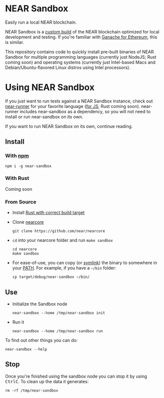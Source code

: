 # NEAR Sandbox

Easily run a local NEAR blockchain.

NEAR Sandbox is a [custom build](https://github.com/near/nearcore/blob/9f5e20b29f1a15a00fc50d6051b3b44bb6db60b6/Makefile#L67-L69) of the NEAR blockchain optimized for local development and testing. If you're familiar with [Ganache for Ethereum](https://www.trufflesuite.com/ganache), this is similar.

This repository contains code to quickly install pre-built binaries of NEAR Sandbox for multiple programming languages (currently just NodeJS; Rust coming soon) and operating systems (currently just Intel-based Macs and Debian/Ubuntu-flavored Linux distros using Intel processors).

# Using NEAR Sandbox

If you just want to run tests against a NEAR Sandbox instance, check out [near-runner](https://github.com/near/runner) for your favorite language ([for JS](https://github.com/near/runner-js); Rust coming soon). near-runner includes near-sandbox as a dependency, so you will not need to install or run near-sandbox on its own.

If you want to run NEAR Sandbox on its own, continue reading.

## Install

### With [npm](https://www.npmjs.com/)

    npm i -g near-sandbox

### With Rust

Coming soon

### From Source

* Install [Rust with correct build target](https://docs.near.org/docs/tutorials/contracts/intro-to-rust#3-step-rust-installation)

* Clone [nearcore](https://github.com/near/nearcore)

      git clone https://github.com/near/nearcore

* `cd` into your nearcore folder and run `make sandbox`

      cd nearcore
      make sandbox

* For ease-of-use, you can copy (or [symlink](https://kb.iu.edu/d/abbe)) the binary to somewhere in your [PATH](https://www.cloudsavvyit.com/1933/what-is-the-unix-path-and-how-do-you-add-programs-to-it/). For example, if you have a `~/bin` folder:

      cp target/debug/near-sandbox ~/bin/

## Use

* Initialize the Sandbox node

      near-sandbox --home /tmp/near-sandbox init

* Run it

      near-sandbox --home /tmp/near-sandbox run

To find out other things you can do:

    near-sandbox --help

## Stop

Once you're finished using the sandbox node you can stop it by using <kbd>Ctrl</kbd><kbd>C</kbd>. To clean up the data it generates:

    rm -rf /tmp/near-sandbox

